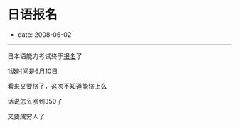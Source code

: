 # 日语报名

- date: 2008-06-02

--------------------------


日本语能力考试终于[报名](http://jlpt.etest.net.cn/)了

1级[时间](http://www.etest.net.cn/gonggao/20080530/2353.html)是6月10日

看来又要挤了，这次不知道能挤上么

话说怎么涨到350了

又要成穷人了
